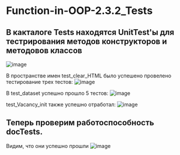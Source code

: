 # Function-in-OOP-2.3.2_Tests

## В какталоге Tests находятся UnitTest'ы для тестрирования методов конструкторов и методовов классов 
![image](https://user-images.githubusercontent.com/104893843/208873477-67018f66-f594-4e92-9dc3-c6784491af82.png)

В пространстве имен test_clear_HTML было успешено провелено тестирование трех тестов:
![image](https://user-images.githubusercontent.com/104893843/208873825-a7bee5f6-ca91-4b6b-9054-dc3c4d543f55.png)

В test_dataset успешно прошло 5 тестов: 
![image](https://user-images.githubusercontent.com/104893843/208874128-934b4fe8-1041-40f8-98ef-3690f9ddefc7.png)

test_Vacancy_init также успешно отработал:
![image](https://user-images.githubusercontent.com/104893843/208874394-30472e33-ec72-448b-b8cd-631121d3ca83.png)


## Теперь проверим работоспособность docTests.
Видим, что они успешно прошли
![image](https://user-images.githubusercontent.com/104893843/209448634-c1848ad5-3044-4797-8454-13b03eac4fb0.png)

